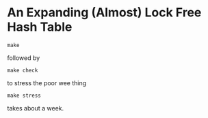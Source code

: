 # An Expanding (Almost) Lock Free Hash Table


```
make
```

followed by

```
make check
```

to stress the poor wee thing

```
make stress
```

takes about a week.